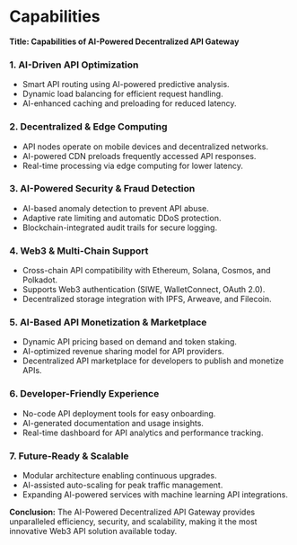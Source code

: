 # Capabilities

**Title: Capabilities of AI-Powered Decentralized API Gateway**

### **1. AI-Driven API Optimization**

* Smart API routing using AI-powered predictive analysis.
* Dynamic load balancing for efficient request handling.
* AI-enhanced caching and preloading for reduced latency.

### **2. Decentralized & Edge Computing**

* API nodes operate on mobile devices and decentralized networks.
* AI-powered CDN preloads frequently accessed API responses.
* Real-time processing via edge computing for lower latency.

### **3. AI-Powered Security & Fraud Detection**

* AI-based anomaly detection to prevent API abuse.
* Adaptive rate limiting and automatic DDoS protection.
* Blockchain-integrated audit trails for secure logging.

### **4. Web3 & Multi-Chain Support**

* Cross-chain API compatibility with Ethereum, Solana, Cosmos, and Polkadot.
* Supports Web3 authentication (SIWE, WalletConnect, OAuth 2.0).
* Decentralized storage integration with IPFS, Arweave, and Filecoin.

### **5. AI-Based API Monetization & Marketplace**

* Dynamic API pricing based on demand and token staking.
* AI-optimized revenue sharing model for API providers.
* Decentralized API marketplace for developers to publish and monetize APIs.

### **6. Developer-Friendly Experience**

* No-code API deployment tools for easy onboarding.
* AI-generated documentation and usage insights.
* Real-time dashboard for API analytics and performance tracking.

### **7. Future-Ready & Scalable**

* Modular architecture enabling continuous upgrades.
* AI-assisted auto-scaling for peak traffic management.
* Expanding AI-powered services with machine learning API integrations.

**Conclusion:** The AI-Powered Decentralized API Gateway provides unparalleled efficiency, security, and scalability, making it the most innovative Web3 API solution available today.
